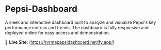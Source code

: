 # Pepsi-Dashboard
A sleek and interactive dashboard built to analyze and visualize Pepsi's key performance metrics and trends. The dashboard is fully responsive and deployed online for easy access and demonstration.

🔗 **Live Site**: (https://rvrmapepsidashboard.netlify.app/)
